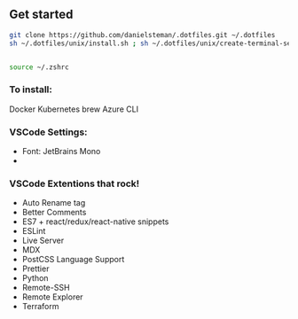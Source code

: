 ## Get started

```bash
git clone https://github.com/danielsteman/.dotfiles.git ~/.dotfiles
sh ~/.dotfiles/unix/install.sh ; sh ~/.dotfiles/unix/create-terminal-setup.sh


source ~/.zshrc
```


### To install:
Docker
Kubernetes
brew
Azure CLI


### VSCode Settings:
- Font: JetBrains Mono
- 


### VSCode Extentions that rock!
- Auto Rename tag
- Better Comments
- ES7 + react/redux/react-native snippets
- ESLint
- Live Server
- MDX
- PostCSS Language Support
- Prettier
- Python
- Remote-SSH
- Remote Explorer
- Terraform
